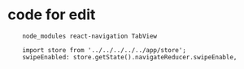 # code for edit

        node_modules react-navigation TabView
         
        import store from '../../../../../app/store';
        swipeEnabled: store.getState().navigateReducer.swipeEnable,
